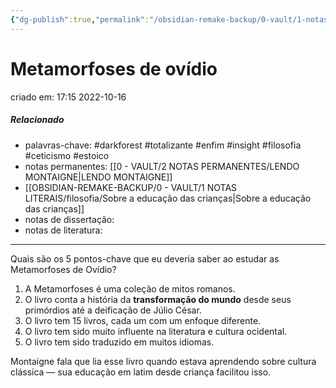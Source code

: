 ```yaml
---
{"dg-publish":true,"permalink":"/obsidian-remake-backup/0-vault/1-notas-literais/filosofia/metamorfoses-de-ovidio/","tags":["darkforest","totalizante","enfim","insight","filosofia","ceticismo","estoico"],"dgHomeLink":true,"dgShowLocalGraph":true,"dgShowFileTree":true,"noteIcon":""}
---
```


# Metamorfoses de ovídio
criado em: 17:15 2022-10-16

##### Relacionado
- palavras-chave: #darkforest #totalizante #enfim #insight #filosofia #ceticismo #estoico 
- notas permanentes: [[0 - VAULT/2 NOTAS PERMANENTES/LENDO MONTAIGNE\|LENDO MONTAIGNE]]
- [[OBSIDIAN-REMAKE-BACKUP/0 - VAULT/1 NOTAS LITERAIS/filosofia/Sobre a educação das crianças\|Sobre a educação das crianças]]
- notas de dissertação:
- notas de literatura: 

---
Quais são os 5 pontos-chave que eu deveria saber ao estudar as Metamorfoses de Ovídio?

1. A Metamorfoses é uma coleção de mitos romanos.
2. O livro conta a história da **transformação do mundo** desde seus primórdios até a deificação de Júlio César.
3. O livro tem 15 livros, cada um com um enfoque diferente.
4. O livro tem sido muito influente na literatura e cultura ocidental.
5. O livro tem sido traduzido em muitos idiomas.

Montaigne fala que lia esse livro quando estava aprendendo sobre cultura clássica — sua educação em latim desde criança facilitou isso. 

